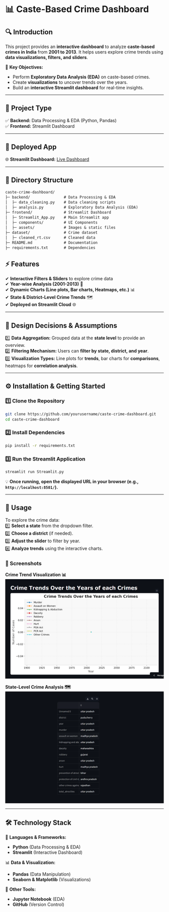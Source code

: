 # **📊 Caste-Based Crime Dashboard**  

## **🔍 Introduction**  
This project provides an **interactive dashboard** to analyze **caste-based crimes in India** from **2001 to 2013**. It helps users explore crime trends using **data visualizations, filters, and sliders**.  

📌 **Key Objectives:**  
- Perform **Exploratory Data Analysis (EDA)** on caste-based crimes.  
- Create **visualizations** to uncover trends over the years.  
- Build an **interactive Streamlit dashboard** for real-time insights.  

---

## **📂 Project Type**  
✅ **Backend:** Data Processing & EDA (Python, Pandas)  
✅ **Frontend:** Streamlit Dashboard  

---

## **🚀 Deployed App**  
🌐 **Streamlit Dashboard:** [Live Dashboard](https://b42da002insight-innovators-j8xxixczy6up8gkueqtj5q.streamlit.app/)  

---

## **📂 Directory Structure**  
```
caste-crime-dashboard/
├─ backend/               # Data Processing & EDA
│  ├─ data_cleaning.py    # Data cleaning scripts
│  ├─ analysis.py         # Exploratory Data Analysis (EDA)
├─ frontend/              # Streamlit Dashboard
│  ├─ Streamlit_App.py    # Main Streamlit app
│  ├─ components/         # UI Components
│  ├─ assets/             # Images & static files
├─ dataset/               # Crime dataset
│  ├─ cleaned_rt.csv      # Cleaned data
├─ README.md              # Documentation
├─ requirements.txt       # Dependencies
```

## **⚡ Features**  
✔ **Interactive Filters & Sliders** to explore crime data  
✔ **Year-wise Analysis (2001-2013)** 📆  
✔ **Dynamic Charts (Line plots, Bar charts, Heatmaps, etc.)** 📊  
✔ **State & District-Level Crime Trends** 🗺️  
✔ **Deployed on Streamlit Cloud** 🌐  

---

## **📌 Design Decisions & Assumptions**  
1️⃣ **Data Aggregation:** Grouped data at the **state level** to provide an overview.  
2️⃣ **Filtering Mechanism:** Users can **filter by state, district, and year**.  
3️⃣ **Visualization Types:** Line plots for **trends**, bar charts for **comparisons**, heatmaps for **correlation analysis**.  

---

## **⚙️ Installation & Getting Started**  
### **1️⃣ Clone the Repository**  
```bash
git clone https://github.com/yourusername/caste-crime-dashboard.git
cd caste-crime-dashboard
```

### **2️⃣ Install Dependencies**  
```bash
pip install -r requirements.txt
```

### **3️⃣ Run the Streamlit Application**  
```bash
streamlit run Streamlit.py
```
💡 **Once running, open the displayed URL in your browser (e.g., `http://localhost:8501/`).**  

---

## **📌 Usage**  
To explore the crime data:  
1️⃣ **Select a state** from the dropdown filter.  
2️⃣ **Choose a district** (if needed).  
3️⃣ **Adjust the slider** to filter by year.  
4️⃣ **Analyze trends** using the interactive charts.  

### **📸 Screenshots**  
**Crime Trend Visualization 📊**  
![Crime Trend Screenshot](https://github.com/akeesh13/B42_DA_002_Insight-Innovators/blob/1071a5095f2e58c39365ece7f93352a0c5f23b3c/year%20trend.png) 

**State-Level Crime Analysis 🗺️**  
![State Crime Screenshot](https://github.com/akeesh13/B42_DA_002_Insight-Innovators/blob/0b879c3c7c6d04bab7671bf566b0fc93db4cec75/Screenshot%202025-02-10%20023333.png) 

---

## **🛠 Technology Stack**  
🚀 **Languages & Frameworks:**  
- **Python** (Data Processing & EDA)  
- **Streamlit** (Interactive Dashboard)  

📊 **Data & Visualization:**  
- **Pandas** (Data Manipulation)  
- **Seaborn & Matplotlib** (Visualizations)  

🔧 **Other Tools:**  
- **Jupyter Notebook** (EDA)  
- **GitHub** (Version Control)  
